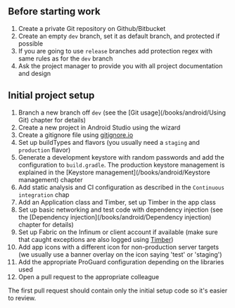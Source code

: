 ## Before starting work

1. Create a private Git repository on Github/Bitbucket
2. Create an empty `dev` branch, set it as default branch, and protected if possible
3. If you are going to use `release` branches add protection regex with same rules as for the `dev` branch 
4. Ask the project manager to provide you with all project documentation and design

## Initial project setup

1. Branch a new branch off `dev` (see the [Git usage](/books/android/Using Git) chapter for details)
2. Create a new project in Android Studio using the wizard
3. Create a gitignore file using [gitignore.io](https://www.gitignore.io/)
4. Set up buildTypes and flavors (you usually need a `staging` and `production` flavor)
5. Generate a development keystore with random passwords and add the configuration to `build.gradle`. The production keystore management is explained in the [Keystore management](/books/android/Keystore management) chapter
6. Add static analysis and CI configuration as described in the `Continuous integration` chap
7. Add an Application class and Timber, set up Timber in the app class
8. Set up basic networking and test code with dependency injection (see the [Dependency injection](/books/android/Dependency injection) chapter for details)
9. Set up Fabric on the Infinum or client account if available (make sure that caught exceptions are also logged using [Timber](https://github.com/JakeWharton/timber))
10. Add app icons with a different icon for non-production server targets (we usually use a banner overlay on the icon saying 'test' or 'staging')
11. Add the appropriate ProGuard configuration depending on the libraries used
12. Open a pull request to the appropriate colleague

The first pull request should contain only the initial setup code so it's easier to review.
